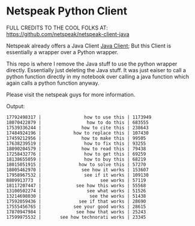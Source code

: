 # Netspeak Python Client

FULL CREDITS TO THE COOL FOLKS AT: https://github.com/netspeak/netspeak-client-java

Netspeak already offers a Java Client [Java Client](https://github.com/netspeak/netspeak-client-java); But this Client is essentially a wrapper over a Python wrapper. 

This repo is where I remove the Java stuff to use the python wrapper directly. Essentially just deleting the Java stuff. It was just eaiser to call a python function directly in my notebook over calling a java function which again calls a python function anyway. 

Please visit the netspeak guys for more information.


Output: 
```
17792498317 |                how to use this | 1173949
18070422879 |                 how to do this | 683555
17539336244 |               how to cite this | 238643
17484924196 |            how to replace this | 107430
17459212956 |               how to make this | 99505
17638239519 |                how to fix this | 93255
18090204579 |               how to read this | 79438
17258432776 |                how to get this | 69259
18138655059 |                how to buy this | 68219
18015051915 |              how to solve this | 57270
18005462970 |               see how it works | 153607
17958967532 |                see if it works | 109130
8809913773  |                      see works | 57119
18117207447 |             see how this works | 55568
13100502274 |                 see what works | 51526
13214698030 |                  see the works | 51438
17592059436 |              see if that works | 28690
17555456765 |            see your good works | 28615
17870947984 |             see how that works | 25243
17599975532 |       see how technorati works | 23345
```


